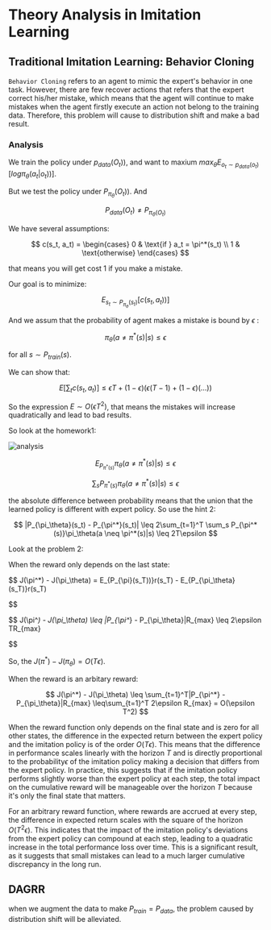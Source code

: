 # Theory Analysis in Imitation Learning

## Traditional Imitation Learning: Behavior Cloning

`Behavior Cloning` refers to an agent to mimic the expert's behavior in one task. However, there are few recover actions that refers that the expert correct his/her mistake, which means that the agent will continue to make mistakes when the agent firstly execute an action not belong to the training data. Therefore, this problem will cause to distribution shift and make a bad result.

### Analysis

We train the policy under $p_{data}(O_t))$, and want to maxium $max_\theta E_{o_t\sim p_{data}(o_t)}[log\pi_\theta(a_t|o_t))]$.

But we test the policy under $P_{\pi_\theta}(O_t))$. And

$$
P_{data}(O_t) \neq P_{\pi_\theta(O_t)}
$$

We have several assumptions:

$$
c(s_t, a_t) = 
\begin{cases} 
0 & \text{if } a_t = \pi^*(s_t) \\
1 & \text{otherwise}
\end{cases}
$$

that means you will get cost 1 if you make a mistake.

Our goal is to minimize:

$$
E_{s_t\sim P_{\pi_\theta}(s_t)}[c(s_t,a_t))]
$$

And we assum that the probability of agent makes a mistake is bound by $\epsilon$ :

$$
\pi_\theta(a \neq \pi^*(s)|s) \leq \epsilon
$$

for all $s \sim P_{train}(s)$.

We can show that:

$$
E[\sum_tc(s_t,a_t)] \leq \epsilon T + (1-\epsilon)(\epsilon(T-1) + (1-\epsilon)(...))
$$

So the expression $E \sim O(\epsilon T^2)$, that means the mistakes will increase quadratically and lead to bad results.

So look at the homework1:

![analysis](/Users/gaohaitao/homework_fall2023/hw1/docs/images/analysis.png)

$$
E_{P_{\pi^*(s)}}\pi_\theta(a \neq \pi^*(s)|s) \leq \epsilon
$$

$$
\sum_s P_{\pi^*(s)}\pi_\theta(a \neq \pi^*(s)|s) \leq \epsilon
$$

the absolute difference between probability means that the union  that the learned policy is different with expert policy. So use the hint 2:

$$
|P_{\pi_\theta}(s_t) - P_{\pi^*}(s_t)| \leq 2\sum_{t=1}^T \sum_s P_{\pi^*(s)}\pi_\theta(a \neq \pi^*(s)|s) \leq 2T\epsilon
$$

Look at the problem 2:

When the reward only depends on the last state:

$$
J(\pi^*) - J(\pi_\theta) = E_{P_{\pi}(s_T))}r(s_T) - E_{P_{\pi_\theta}(s_T)}r(s_T)

$$

$$
J(\pi^*) - J(\pi_\theta) \leq |P_{\pi^*} - P_{\pi_\theta}|R_{max} \leq 2\epsilon TR_{max}

$$

So, the $J(\pi^*)-J(\pi_\theta)=O(T\epsilon)$.

When the reward is an arbitary reward:

$$
J(\pi^*) - J(\pi_\theta) \leq \sum_{t=1}^T|P_{\pi^*} - P_{\pi_\theta}|R_{max} \leq\sum_{t=1}^T 2\epsilon R_{max} = O(\epsilon T^2)
$$

When the reward function only depends on the final state and is zero for all other states, the difference in the expected return between the expert policy and the imitation policy is of the order $O(T\epsilon)$. This means that the difference in performance scales linearly with the horizon $T$ and is directly proportional to the probability$\epsilon$ of the imitation policy making a decision that differs from the expert policy. In practice, this suggests that if the imitation policy performs slightly worse than the expert policy at each step, the total impact on the cumulative reward will be manageable over the horizon $T$ because it's only the final state that matters.

For an arbitrary reward function, where rewards are accrued at every step, the difference in expected return scales with the square of the horizon $O(T^2\epsilon)$. This indicates that the impact of the imitation policy's deviations from the expert policy can compound at each step, leading to a quadratic increase in the total performance loss over time. This is a significant result, as it suggests that small mistakes can lead to a much larger cumulative discrepancy in the long run.

## DAGRR

when we augment the data to make $P_{train} = P_{data}$, the problem caused by distribution shift will be alleviated.
